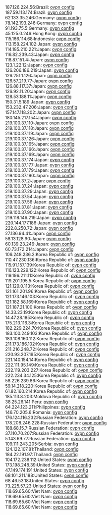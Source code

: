 187.126.224.56:Brazil: [ovpn config](vpn/187_126_224_56.ovpn)  
187.59.113.174:Brazil: [ovpn config](vpn/187_59_113_174.ovpn)  
62.133.35.246:Germany: [ovpn config](vpn/62_133_35_246.ovpn)  
78.142.193.246:Germany: [ovpn config](vpn/78_142_193_246.ovpn)  
91.193.75.5:Germany: [ovpn config](vpn/91_193_75_5.ovpn)  
45.125.0.246:Hong Kong: [ovpn config](vpn/45_125_0_246.ovpn)  
115.166.114.68:Indonesia: [ovpn config](vpn/115_166_114_68.ovpn)  
113.158.224.102:Japan: [ovpn config](vpn/113_158_224_102.ovpn)  
114.185.210.221:Japan: [ovpn config](vpn/114_185_210_221.ovpn)  
116.82.239.43:Japan: [ovpn config](vpn/116_82_239_43.ovpn)  
118.87.151.4:Japan: [ovpn config](vpn/118_87_151_4.ovpn)  
123.1.22.12:Japan: [ovpn config](vpn/123_1_22_12.ovpn)  
126.206.186.219:Japan: [ovpn config](vpn/126_206_186_219.ovpn)  
126.251.1.126:Japan: [ovpn config](vpn/126_251_1_126.ovpn)  
126.57.219.77:Japan: [ovpn config](vpn/126_57_219_77.ovpn)  
126.88.117.37:Japan: [ovpn config](vpn/126_88_117_37.ovpn)  
126.92.11.20:Japan: [ovpn config](vpn/126_92_11_20.ovpn)  
128.53.188.11:Japan: [ovpn config](vpn/128_53_188_11.ovpn)  
150.31.5.189:Japan: [ovpn config](vpn/150_31_5_189.ovpn)  
153.232.47.206:Japan: [ovpn config](vpn/153_232_47_206.ovpn)  
157.147.118.202:Japan: [ovpn config](vpn/157_147_118_202.ovpn)  
180.145.217.154:Japan: [ovpn config](vpn/180_145_217_154.ovpn)  
219.100.37.110:Japan: [ovpn config](vpn/219_100_37_110.ovpn)  
219.100.37.118:Japan: [ovpn config](vpn/219_100_37_118.ovpn)  
219.100.37.119:Japan: [ovpn config](vpn/219_100_37_119.ovpn)  
219.100.37.126:Japan: [ovpn config](vpn/219_100_37_126.ovpn)  
219.100.37.165:Japan: [ovpn config](vpn/219_100_37_165.ovpn)  
219.100.37.166:Japan: [ovpn config](vpn/219_100_37_166.ovpn)  
219.100.37.169:Japan: [ovpn config](vpn/219_100_37_169.ovpn)  
219.100.37.174:Japan: [ovpn config](vpn/219_100_37_174.ovpn)  
219.100.37.177:Japan: [ovpn config](vpn/219_100_37_177.ovpn)  
219.100.37.179:Japan: [ovpn config](vpn/219_100_37_179.ovpn)  
219.100.37.190:Japan: [ovpn config](vpn/219_100_37_190.ovpn)  
219.100.37.2:Japan: [ovpn config](vpn/219_100_37_2.ovpn)  
219.100.37.24:Japan: [ovpn config](vpn/219_100_37_24.ovpn)  
219.100.37.29:Japan: [ovpn config](vpn/219_100_37_29.ovpn)  
219.100.37.54:Japan: [ovpn config](vpn/219_100_37_54.ovpn)  
219.100.37.56:Japan: [ovpn config](vpn/219_100_37_56.ovpn)  
219.100.37.81:Japan: [ovpn config](vpn/219_100_37_81.ovpn)  
219.100.37.90:Japan: [ovpn config](vpn/219_100_37_90.ovpn)  
219.118.146.219:Japan: [ovpn config](vpn/219_118_146_219.ovpn)  
220.144.177.186:Japan: [ovpn config](vpn/220_144_177_186.ovpn)  
222.8.250.72:Japan: [ovpn config](vpn/222_8_250_72.ovpn)  
27.136.94.41:Japan: [ovpn config](vpn/27_136_94_41.ovpn)  
58.13.128.90:Japan: [ovpn config](vpn/58_13_128_90.ovpn)  
60.139.23.246:Japan: [ovpn config](vpn/60_139_23_246.ovpn)  
60.73.172.214:Japan: [ovpn config](vpn/60_73_172_214.ovpn)  
106.248.236.2:Korea Republic of: [ovpn config](vpn/106_248_236_2.ovpn)  
110.47.230.136:Korea Republic of: [ovpn config](vpn/110_47_230_136.ovpn)  
115.91.157.139:Korea Republic of: [ovpn config](vpn/115_91_157_139.ovpn)  
116.123.229.122:Korea Republic of: [ovpn config](vpn/116_123_229_122.ovpn)  
119.196.211.11:Korea Republic of: [ovpn config](vpn/119_196_211_11.ovpn)  
119.201.195.5:Korea Republic of: [ovpn config](vpn/119_201_195_5.ovpn)  
121.129.0.113:Korea Republic of: [ovpn config](vpn/121_129_0_113.ovpn)  
121.161.201.96:Korea Republic of: [ovpn config](vpn/121_161_201_96.ovpn)  
121.173.146.103:Korea Republic of: [ovpn config](vpn/121_173_146_103.ovpn)  
121.182.58.169:Korea Republic of: [ovpn config](vpn/121_182_58_169.ovpn)  
121.187.21.100:Korea Republic of: [ovpn config](vpn/121_187_21_100.ovpn)  
14.33.23.19:Korea Republic of: [ovpn config](vpn/14_33_23_19.ovpn)  
14.47.28.185:Korea Republic of: [ovpn config](vpn/14_47_28_185.ovpn)  
175.213.116.3:Korea Republic of: [ovpn config](vpn/175_213_116_3.ovpn)  
182.229.224.70:Korea Republic of: [ovpn config](vpn/182_229_224_70.ovpn)  
183.100.249.103:Korea Republic of: [ovpn config](vpn/183_100_249_103.ovpn)  
183.108.160.112:Korea Republic of: [ovpn config](vpn/183_108_160_112.ovpn)  
211.173.186.102:Korea Republic of: [ovpn config](vpn/211_173_186_102.ovpn)  
211.216.248.72:Korea Republic of: [ovpn config](vpn/211_216_248_72.ovpn)  
220.93.207.195:Korea Republic of: [ovpn config](vpn/220_93_207_195.ovpn)  
221.140.154.14:Korea Republic of: [ovpn config](vpn/221_140_154_14.ovpn)  
222.111.95.149:Korea Republic of: [ovpn config](vpn/222_111_95_149.ovpn)  
222.119.203.227:Korea Republic of: [ovpn config](vpn/222_119_203_227.ovpn)  
222.234.34.125:Korea Republic of: [ovpn config](vpn/222_234_34_125.ovpn)  
58.226.239.86:Korea Republic of: [ovpn config](vpn/58_226_239_86.ovpn)  
59.14.218.220:Korea Republic of: [ovpn config](vpn/59_14_218_220.ovpn)  
61.82.160.214:Korea Republic of: [ovpn config](vpn/61_82_160_214.ovpn)  
185.113.8.203:Moldova Republic of: [ovpn config](vpn/185_113_8_203.ovpn)  
38.25.26.141:Peru: [ovpn config](vpn/38_25_26_141.ovpn)  
64.224.123.211:Philippines: [ovpn config](vpn/64_224_123_211.ovpn)  
146.70.205.6:Romania: [ovpn config](vpn/146_70_205_6.ovpn)  
176.124.116.232:Russian Federation: [ovpn config](vpn/176_124_116_232.ovpn)  
178.208.246.228:Russian Federation: [ovpn config](vpn/178_208_246_228.ovpn)  
188.68.15.7:Russian Federation: [ovpn config](vpn/188_68_15_7.ovpn)  
37.110.70.207:Russian Federation: [ovpn config](vpn/37_110_70_207.ovpn)  
5.143.69.77:Russian Federation: [ovpn config](vpn/5_143_69_77.ovpn)  
109.111.243.205:Serbia: [ovpn config](vpn/109_111_243_205.ovpn)  
124.122.107.81:Thailand: [ovpn config](vpn/124_122_107_81.ovpn)  
184.22.191.97:Thailand: [ovpn config](vpn/184_22_191_97.ovpn)  
104.172.238.112:United States: [ovpn config](vpn/104_172_238_112.ovpn)  
173.198.248.39:United States: [ovpn config](vpn/173_198_248_39.ovpn)  
47.149.174.191:United States: [ovpn config](vpn/47_149_174_191.ovpn)  
68.101.211.188:United States: [ovpn config](vpn/68_101_211_188.ovpn)  
68.46.53.18:United States: [ovpn config](vpn/68_46_53_18.ovpn)  
73.225.57.23:United States: [ovpn config](vpn/73_225_57_23.ovpn)  
118.69.65.60:Viet Nam: [ovpn config](vpn/118_69_65_60.ovpn)  
118.69.65.60:Viet Nam: [ovpn config](vpn/118_69_65_60.ovpn)  
118.69.65.60:Viet Nam: [ovpn config](vpn/118_69_65_60.ovpn)  
118.69.65.60:Viet Nam: [ovpn config](vpn/118_69_65_60.ovpn)  
